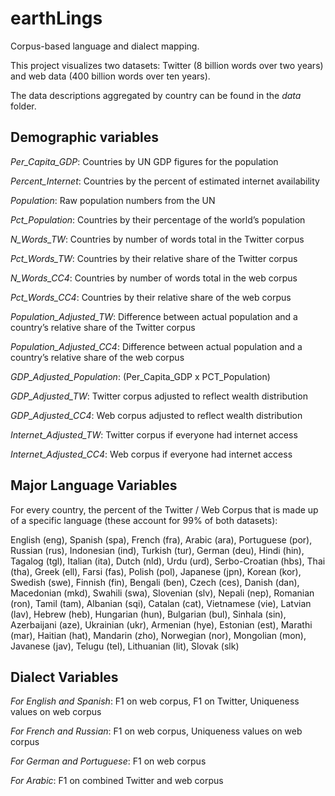 # earthLings

Corpus-based language and dialect mapping.

This project visualizes two datasets: Twitter (8 billion words over two years) and web data (400 billion words over ten years).

The data descriptions aggregated by country can be found in the *data* folder.

## Demographic variables

*Per_Capita_GDP*: Countries by UN GDP figures for the population

*Percent_Internet*: Countries by the percent of estimated internet availability

*Population*: Raw population numbers from the UN

*Pct_Population*: Countries by their percentage of the world’s population

*N_Words_TW*: Countries by number of words total in the Twitter corpus

*Pct_Words_TW*: Countries by their relative share of the Twitter corpus

*N_Words_CC4*: Countries by number of words total in the web corpus

*Pct_Words_CC4*: Countries by their relative share of the web corpus

*Population_Adjusted_TW*: Difference between actual population and a country’s relative share of the Twitter corpus

*Population_Adjusted_CC4*: Difference between actual population and a country’s relative share of the web corpus

*GDP_Adjusted_Population*: (Per_Capita_GDP x PCT_Population) 

*GDP_Adjusted_TW*: Twitter corpus adjusted to reflect wealth distribution

*GDP_Adjusted_CC4*: Web corpus adjusted to reflect wealth distribution

*Internet_Adjusted_TW*: Twitter corpus if everyone had internet access

*Internet_Adjusted_CC4*: Web corpus if everyone had internet access

## Major Language Variables

For every country, the percent of the Twitter / Web Corpus that is made up of a specific language (these account for 99% of both datasets):
	
English (eng), Spanish (spa), French (fra), Arabic (ara), Portuguese (por), Russian (rus), Indonesian (ind), Turkish (tur), German (deu), Hindi (hin), Tagalog (tgl), Italian (ita), Dutch (nld), Urdu (urd), Serbo-Croatian (hbs), Thai (tha), Greek (ell), Farsi (fas), Polish (pol), Japanese (jpn), Korean (kor), Swedish (swe), Finnish (fin), Bengali (ben), Czech (ces), Danish (dan), Macedonian (mkd), Swahili (swa), Slovenian (slv), Nepali (nep), Romanian (ron), Tamil (tam), Albanian (sqi), Catalan (cat), Vietnamese (vie), Latvian (lav), Hebrew (heb), Hungarian (hun), Bulgarian (bul), Sinhala (sin), Azerbaijani (aze), Ukrainian (ukr), Armenian (hye), Estonian (est), Marathi (mar), Haitian (hat), Mandarin (zho), Norwegian (nor), Mongolian (mon), Javanese (jav), Telugu (tel), Lithuanian (lit), Slovak (slk)

## Dialect Variables

*For English and Spanish*: F1 on web corpus, F1 on Twitter, Uniqueness values on web corpus

*For French and Russian*: F1 on web corpus, Uniqueness values on web corpus

*For German and Portuguese*: F1 on web corpus

*For Arabic*: F1 on combined Twitter and web corpus
	
